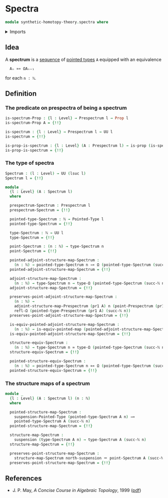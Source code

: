# Spectra

```agda
module synthetic-homotopy-theory.spectra where
```

<details><summary>Imports</summary>

```agda
open import elementary-number-theory.natural-numbers

open import foundation.dependent-pair-types
open import foundation.equivalences
open import foundation.function-types
open import foundation.identity-types
open import foundation.propositions
open import foundation.universe-levels

open import structured-types.pointed-equivalences
open import structured-types.pointed-maps
open import structured-types.pointed-types

open import synthetic-homotopy-theory.loop-spaces
open import synthetic-homotopy-theory.prespectra
open import synthetic-homotopy-theory.suspensions-of-pointed-types
open import synthetic-homotopy-theory.suspensions-of-types
```

</details>

## Idea

A **spectrum** is a [sequence](foundation.sequences.md) of
[pointed types](structured-types.pointed-types.md) `A` equipped with an
equivalence

```text
  Aₙ ≃∗ ΩAₙ₊₁
```

for each `n : ℕ`.

## Definition

### The predicate on prespectra of being a spectrum

```agda
is-spectrum-Prop : {l : Level} → Prespectrum l → Prop l
is-spectrum-Prop A = {!!}

is-spectrum : {l : Level} → Prespectrum l → UU l
is-spectrum = {!!}

is-prop-is-spectrum : {l : Level} (A : Prespectrum l) → is-prop (is-spectrum A)
is-prop-is-spectrum = {!!}
```

### The type of spectra

```agda
Spectrum : (l : Level) → UU (lsuc l)
Spectrum l = {!!}

module _
  {l : Level} (A : Spectrum l)
  where

  prespectrum-Spectrum : Prespectrum l
  prespectrum-Spectrum = {!!}

  pointed-type-Spectrum : ℕ → Pointed-Type l
  pointed-type-Spectrum = {!!}

  type-Spectrum : ℕ → UU l
  type-Spectrum = {!!}

  point-Spectrum : (n : ℕ) → type-Spectrum n
  point-Spectrum = {!!}

  pointed-adjoint-structure-map-Spectrum :
    (n : ℕ) → pointed-type-Spectrum n →∗ Ω (pointed-type-Spectrum (succ-ℕ n))
  pointed-adjoint-structure-map-Spectrum = {!!}

  adjoint-structure-map-Spectrum :
    (n : ℕ) → type-Spectrum n → type-Ω (pointed-type-Spectrum (succ-ℕ n))
  adjoint-structure-map-Spectrum = {!!}

  preserves-point-adjoint-structure-map-Spectrum :
    (n : ℕ) →
    adjoint-structure-map-Prespectrum (pr1 A) n (point-Prespectrum (pr1 A) n) ＝
    refl-Ω (pointed-type-Prespectrum (pr1 A) (succ-ℕ n))
  preserves-point-adjoint-structure-map-Spectrum = {!!}

  is-equiv-pointed-adjoint-structure-map-Spectrum :
    (n : ℕ) → is-equiv-pointed-map (pointed-adjoint-structure-map-Spectrum n)
  is-equiv-pointed-adjoint-structure-map-Spectrum = {!!}

  structure-equiv-Spectrum :
    (n : ℕ) → type-Spectrum n ≃ type-Ω (pointed-type-Spectrum (succ-ℕ n))
  structure-equiv-Spectrum = {!!}

  pointed-structure-equiv-Spectrum :
    (n : ℕ) → pointed-type-Spectrum n ≃∗ Ω (pointed-type-Spectrum (succ-ℕ n))
  pointed-structure-equiv-Spectrum = {!!}
```

### The structure maps of a spectrum

```agda
module _
  {l : Level} (A : Spectrum l) (n : ℕ)
  where

  pointed-structure-map-Spectrum :
    suspension-Pointed-Type (pointed-type-Spectrum A n) →∗
    pointed-type-Spectrum A (succ-ℕ n)
  pointed-structure-map-Spectrum = {!!}

  structure-map-Spectrum :
    suspension (type-Spectrum A n) → type-Spectrum A (succ-ℕ n)
  structure-map-Spectrum = {!!}

  preserves-point-structure-map-Spectrum :
    structure-map-Spectrum north-suspension ＝ point-Spectrum A (succ-ℕ n)
  preserves-point-structure-map-Spectrum = {!!}
```

## References

- J. P. May, _A Concise Course in Algebraic Topology_, 1999
  ([pdf](https://www.math.uchicago.edu/~may/CONCISE/ConciseRevised.pdf))
